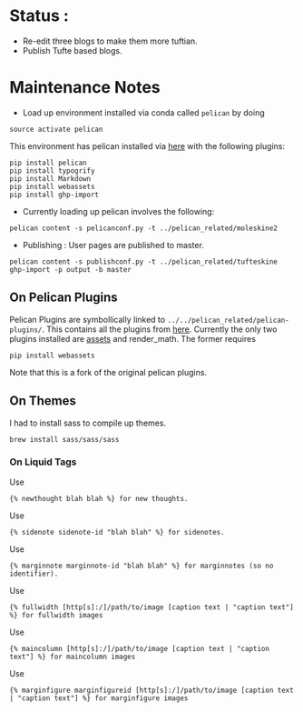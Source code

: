 # Status :
- Re-edit three blogs to make them more tuftian.
- Publish Tufte based blogs.

# Maintenance Notes

- Load up environment installed via conda called `pelican` by doing

```
source activate pelican
```

This environment has pelican installed via [here](http://docs.getpelican.com/en/stable/install.html) with the following plugins:
```
pip install pelican
pip install typogrify
pip install Markdown
pip install webassets
pip install ghp-import
```

- Currently loading up pelican involves the following:
```
pelican content -s pelicanconf.py -t ../pelican_related/moleskine2
```

- Publishing : User pages are published to master.
```
pelican content -s publishconf.py -t ../pelican_related/tufteskine
ghp-import -p output -b master
```



## On Pelican Plugins
Pelican Plugins are symbollically linked to `../../pelican_related/pelican-plugins/`. This contains all the plugins from [here](https://github.com/getpelican/pelican-plugins/). Currently the only two plugins installed are [assets](https://github.com/getpelican/pelican-plugins/tree/master/assets) and render_math. The former requires

```
pip install webassets
```

Note that this is a fork of the original pelican plugins.
## On Themes

I had to install sass to compile up themes.
```~~gem install sass~~
brew install sass/sass/sass
```

### On Liquid Tags

Use
```
{% newthought blah blah %} for new thoughts.
```

Use
```
{% sidenote sidenote-id "blah blah" %} for sidenotes.
```

Use
```
{% marginnote marginnote-id "blah blah" %} for marginnotes (so no identifier).
```

Use
```
{% fullwidth [http[s]:/]/path/to/image [caption text | "caption text"] %} for fullwidth images
```

Use
```
{% maincolumn [http[s]:/]/path/to/image [caption text | "caption text"] %} for maincolumn images
```
Use
```
{% marginfigure marginfigureid [http[s]:/]/path/to/image [caption text | "caption text"] %} for marginfigure images
```